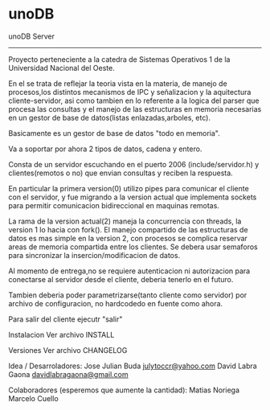 # unoDB
unoDB Server
************

Proyecto perteneciente a la catedra de Sistemas Operativos 1 de la 
Universidad Nacional del Oeste.

En el se trata de reflejar la teoria vista en la materia, de manejo de
procesos,los distintos mecanismos de IPC y señalizacion y la aquitectura
cliente-servidor, asi como tambien en lo referente a la logica del parser
que procesa las consultas y el manejo de las estructuras en memoria necesarias
en un gestor de base de datos(listas enlazadas,arboles, etc).

Basicamente es un gestor de base de datos "todo en memoria".

Va a soportar por ahora 2 tipos de datos, cadena y entero.

Consta de un servidor escuchando en el puerto 2006 (include/servidor.h)
y clientes(remotos o no) que envian consultas y reciben la respuesta.

En particular la primera version(0) utilizo pipes para comunicar el 
cliente con el servidor, y fue migrando a la version actual que 
implementa sockets para permitir comunicacion bidireccional en 
maquinas remotas.

La rama de la version actual(2) maneja la concurrencia con threads, la
 version 1 lo hacia con fork().
El manejo compartido de las estructuras de datos es mas simple en la version 2,
con procesos se complica reservar areas de memoria compartida entre los clientes.
Se debera usar semaforos para sincronizar la insercion/modificacion de datos.

Al momento de entrega,no se requiere autenticacion ni autorizacion
para conectarse al servidor desde el cliente, deberia tenerlo en el
futuro.

Tambien deberia poder parametrizarse(tanto cliente como servidor) por
archivo de configuracion, no hardcodedo en fuente como ahora.

Para salir del cliente ejecutr "salir"

Instalacion
Ver archivo INSTALL

Versiones
Ver archivo CHANGELOG

Idea / Desarroladores:
	Jose Julian Buda <julytoccr@yahoo.com>
	David Labra Gaona <davidlabragaona@gmail.com>

Colaboradores (esperemos que aumente la cantidad):
	Matias Noriega
	Marcelo Cuello
